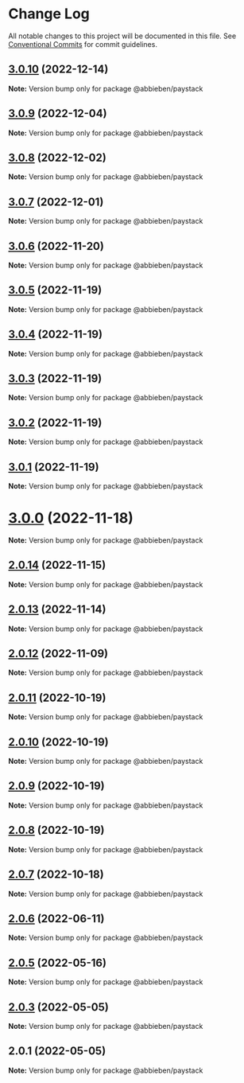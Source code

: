 # Change Log

All notable changes to this project will be documented in this file.
See [Conventional Commits](https://conventionalcommits.org) for commit guidelines.

## [3.0.10](https://github.com/abbieben/paystack/compare/v3.0.9...v3.0.10) (2022-12-14)

**Note:** Version bump only for package @abbieben/paystack





## [3.0.9](https://github.com/abbieben/paystack/compare/v3.0.8...v3.0.9) (2022-12-04)

**Note:** Version bump only for package @abbieben/paystack





## [3.0.8](https://github.com/abbieben/paystack/compare/v3.0.7...v3.0.8) (2022-12-02)

**Note:** Version bump only for package @abbieben/paystack





## [3.0.7](https://github.com/abbieben/paystack/compare/v3.0.6...v3.0.7) (2022-12-01)

**Note:** Version bump only for package @abbieben/paystack





## [3.0.6](https://github.com/abbieben/paystack/compare/v3.0.5...v3.0.6) (2022-11-20)

**Note:** Version bump only for package @abbieben/paystack





## [3.0.5](https://github.com/abbieben/paystack/compare/v3.0.4...v3.0.5) (2022-11-19)

**Note:** Version bump only for package @abbieben/paystack





## [3.0.4](https://github.com/abbieben/paystack/compare/v3.0.3...v3.0.4) (2022-11-19)

**Note:** Version bump only for package @abbieben/paystack





## [3.0.3](https://github.com/abbieben/paystack/compare/v3.0.2...v3.0.3) (2022-11-19)

**Note:** Version bump only for package @abbieben/paystack





## [3.0.2](https://github.com/abbieben/paystack/compare/v3.0.1...v3.0.2) (2022-11-19)

**Note:** Version bump only for package @abbieben/paystack





## [3.0.1](https://github.com/abbieben/paystack/compare/v3.0.0...v3.0.1) (2022-11-19)

**Note:** Version bump only for package @abbieben/paystack





# [3.0.0](https://github.com/abbieben/paystack/compare/v2.0.14...v3.0.0) (2022-11-18)

**Note:** Version bump only for package @abbieben/paystack





## [2.0.14](https://github.com/abbieben/paystack/compare/v2.0.13...v2.0.14) (2022-11-15)

**Note:** Version bump only for package @abbieben/paystack





## [2.0.13](https://github.com/abbieben/paystack/compare/v2.0.12...v2.0.13) (2022-11-14)

**Note:** Version bump only for package @abbieben/paystack





## [2.0.12](https://github.com/abbieben/paystack/compare/v2.0.11...v2.0.12) (2022-11-09)

**Note:** Version bump only for package @abbieben/paystack





## [2.0.11](https://github.com/abbieben/paystack/compare/v2.0.10...v2.0.11) (2022-10-19)

**Note:** Version bump only for package @abbieben/paystack





## [2.0.10](https://github.com/abbieben/paystack/compare/v2.0.9...v2.0.10) (2022-10-19)

**Note:** Version bump only for package @abbieben/paystack





## [2.0.9](https://github.com/abbieben/paystack/compare/v2.0.8...v2.0.9) (2022-10-19)

**Note:** Version bump only for package @abbieben/paystack





## [2.0.8](https://github.com/abbieben/paystack/compare/v2.0.7...v2.0.8) (2022-10-19)

**Note:** Version bump only for package @abbieben/paystack





## [2.0.7](https://github.com/abbieben/paystack/compare/v2.0.6...v2.0.7) (2022-10-18)

**Note:** Version bump only for package @abbieben/paystack





## [2.0.6](https://github.com/abbieben/paystack/compare/v2.0.5...v2.0.6) (2022-06-11)

**Note:** Version bump only for package @abbieben/paystack





## [2.0.5](https://github.com/abbieben/paystack/compare/v2.0.3...v2.0.5) (2022-05-16)

**Note:** Version bump only for package @abbieben/paystack





## [2.0.3](https://github.com/abbieben/paystack/compare/v2.0.1...v2.0.3) (2022-05-05)

**Note:** Version bump only for package @abbieben/paystack





## 2.0.1 (2022-05-05)

**Note:** Version bump only for package @abbieben/paystack
